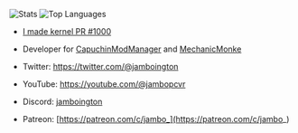 ![Stats](https://github-readme-stats.vercel.app/api?username=jamboington&show_icons=true)
![Top Languages](https://github-readme-stats.vercel.app/api/top-langs/?username=jamboington&layout=compact)

- [I made kernel PR #1000](https://github.com/torvalds/linux/pull/1000)
- Developer for [CapuchinModManager](https://github.com/jamboington/capuchinmodmanager) and [MechanicMonke](https://github.com/jamboington/mechanicmonke)


- Twitter: https://twitter.com/@jamboington
- YouTube: https://youtube.com/@jambopcvr
- Discord: [jamboington](https://discord.com)
- Patreon: [https://patreon.com/c/jambo_](https://patreon.com/c/jambo_)
